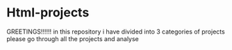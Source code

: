 # Html-projects
GREETINGS!!!!!!
in this repository i have divided into 3 categories of projects
please go through all the projects and analyse

